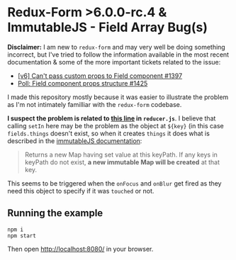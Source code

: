 # Redux-Form >6.0.0-rc.4 & ImmutableJS - Field Array Bug(s)

**Disclaimer:** I am new to `redux-form` and may very well be doing something incorrect, but I've tried
to follow the information available in the most recent documentation & some of the more important tickets
related to the issue:

* [[v6] Can't pass custom props to Field component #1397](https://github.com/erikras/redux-form/issues/1397)
* [Poll: Field component props structure #1425](https://github.com/erikras/redux-form/issues/1425)

I made this repository mostly because it was easier to illustrate the problem as I'm not intimately
familliar with the `redux-form` codebase.

**I suspect the problem is related to [this line](https://github.com/erikras/redux-form/blob/v6/src/reducer.js#L39) 
in `reducer.js`**. I believe that calling `setIn` here may be the problem as the object at `${key}` (in this case 
`fields.things` doesn't exist, so when it creates `things` it does what is described in the 
[immutableJS documentation](https://facebook.github.io/immutable-js/docs/#/Map/setIn):

> Returns a new Map having set value at this keyPath. If any keys in keyPath do not 
> exist, **a new immutable Map will be created** at that key.

This seems to be triggered when the `onFocus` and `onBlur` get fired as they need this object to
specify if it was `touched` or not.

## Running the example

```
npm i
npm start
```

Then open [http://localhost:8080/](http://localhost:8080/) in your browser.